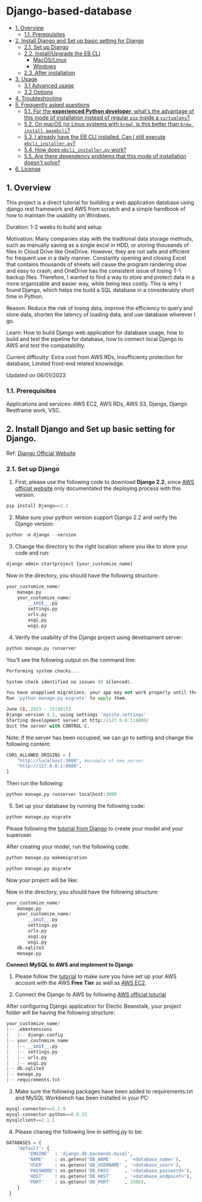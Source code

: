 # Django-based-database
- [1. Overview](#1-overview)
  - [1.1. Prerequisites](#11-prerequisites)
- [2. Install Django and Set up basic setting for Django](#2-Install-Django-and-Set-up-basic-setting-for-Django)
  - [2.1. Set up Django](#21-Set-up-Django)
  - [2.2. Install/Upgrade the EB CLI](#22-installupgrade-the-eb-cli)
    - [MacOS/Linux](#macoslinux)
    - [Windows](#windows)
  - [2.3. After installation](#23-after-installation)
- [3. Usage](#3-usage)
  - [3.1 Advanced usage](#31-advanced-usage)
  - [3.2 Options](#32-options)
- [4. Troubleshooting](#4-troubleshooting)
- [5. Frequently asked questions](#5-frequently-asked-questions)
  - [5.1. For the **experienced Python developer**, what's the advantage of this mode of installation instead of regular `pip` inside a `virtualenv`?](#51-for-the-experienced-python-developer-whats-the-advantage-of-this-mode-of-installation-instead-of-regular-pip-inside-a-virtualenv)
  - [5.2. On macOS (or Linux systems with `brew`), is this better than `brew install awsebcli`?](#52-on-macos-or-linux-systems-with-brew-is-this-better-than-brew-install-awsebcli)
  - [5.3. I already have the EB CLI installed. Can I still execute `ebcli_installer.py`?](#53-i-already-have-the-eb-cli-installed-can-i-still-execute-ebcli_installerpy)
  - [5.4. How does `ebcli_installer.py` work?](#54-how-does-ebcli_installerpy-work)
  - [5.5. Are there dependency problems that this mode of installation doesn't solve?](#55-are-there-dependency-problems-that-this-mode-of-installation-doesnt-solve)
- [6. License](#6-license)

## 1. Overview 

This project is a direct tutorial for building a web application database using django rest framework and AWS from scratch and a simple handbook of how to maintain the usability on Windows. 

Duration: 1-2 weeks to build and setup

Motivation: Many companies stay with the tradtional data storage methods, such as manually saving as a single excel in HDD, or storing thousands of files in Cloud Drive like OneDrive. However, they are not safe and efficient for frequent use in a daily manner. Constantly opening and closing Excel that contains thousands of sheets will cause the program randering slow and easy to crash; and OneDrive has the consistent issue of losing T-1 backup files. Therefore, I wanted to find a way to store and protect data in a more organizable and easier way, while being less costly. This is why I found Django, which helps me build a SQL database in a considerably short time in Python. 

Reason: Reduce the risk of losing data, improve the efficiency to query and store data, shorten the latency of loading data, and use database wherever I go. 

Learn: How to build Django web application for database usage, how to build and test the pipeline for database, how to connect local Django to AWS and test the compatability. 

Current difficulty: Extra cost from AWS RDs, Insufficienty protection for database, Limited front-end related knowledge.  

Updated on 06/01/2023

### 1.1. Prerequisites

Applications and services: AWS EC2, AWS RDs, AWS S3, Django, Django Restframe work, VSC.


## 2. Install Django and Set up basic setting for Django. 

Ref: [Django Official Website](https://docs.djangoproject.com/en/4.2/intro/tutorial01/)

### 2.1. Set up Django

1. First, please use the following code to download **Django 2.2**, since [AWS official website](https://docs.aws.amazon.com/elasticbeanstalk/latest/dg/create-deploy-python-django.html) only documentated the deploying process with this version. 

```Python
pip install Django==2.2
```

2. Make sure your python version support Django 2.2 and verify the Django version: 

```Python
python -m django --version
```

3. Change the directory to the right location where you like to store your code and run:

```Python
django-admin startproject [your_customize_name]
```

Now in the directory, you should have the following structure: 

```Python
your_customize_name/
    manage.py
    your_customize_name/
        __init__.py
        settings.py
        urls.py
        asgi.py
        wsgi.py
```

4. Verify the usability of the Django project using development server: 

```Python
python manage.py runserver
```

You’ll see the following output on the command line:

```Python
Performing system checks...

System check identified no issues (0 silenced).

You have unapplied migrations; your app may not work properly until they are applied.
Run 'python manage.py migrate' to apply them.

June 01, 2023 - 15:50:53
Django version 4.2, using settings 'mysite.settings'
Starting development server at http://127.0.0.1:8000/
Quit the server with CONTROL-C.
```

Note: if the server has been occupied, we can go to setting and change the following content: 

```Python
CORS_ALLOWED_ORIGINS = [
    "http://localhost:3000", #example of new server
    "http://127.0.0.1:8000",
]
```

Then run the following: 

```Python
python manage.py runserver localhost:3000
```

5. Set up your database by running the following code: 


```Python
python manage.py migrate
```

Please following the [tutorial from Django](https://docs.djangoproject.com/en/4.2/intro/tutorial02/) to create your model and your superuser.

After creating your model, run the following code: 

```Python
python manage.py makemigration
```
```Python
python manage.py migrate
```

Now your project will be like: 

Now in the directory, you should have the following structure: 

```Python
your_customize_name/
    manage.py
    your_customize_name/
        __init__.py
        settings.py
        urls.py
        asgi.py
        wsgi.py
    db.sqlite3
    manage.py
```


**Connect MySQL to AWS and implement to Django**

1. Please follow the [tutorial](https://medium.com/@ryanzhou7/connecting-a-mysql-workbench-to-amazon-web-services-relational-database-service-36ae1f23d424) to make sure you have set up your AWS account with the AWS **Free Tier** as well as [AWS EC2](https://aws.amazon.com/ec2/). 

2. Connect the Django to AWS by following [AWS official toturial](https://docs.aws.amazon.com/elasticbeanstalk/latest/dg/create-deploy-python-django.htmlc)

After configuring Django application for Electic Beanstalk, your project folder will be having the following structure: 

```Python
your_customize_name/
|-- .ebextensions
|   |-- django.config
|-- your_customize_name
|   |-- __init__.py
|   |-- settings.py
|   |-- urls.py
|   |-- wsgi.py
|-- db.sqlite3
|-- manage.py
|-- requirements.txt
```

3. Make sure the following packages have been added to requirements.txt and MySQL Workbench has been installed in your PC:

```Python
mysql-connector==2.2.9
mysql-connector-python==8.0.31
mysqlclient==2.1.1
```

4. Please chaneg the following line in setting.py to be: 

```Python
DATABASES = { 
    'default': {
        'ENGINE'  : 'django.db.backends.mysql', 
        'NAME'    : os.getenv('DB_NAME'     , '<database_name>'),
        'USER'    : os.getenv('DB_USERNAME' , '<database_user>'),
        'PASSWORD': os.getenv('DB_PASS'     , '<database_password>'),
        'HOST'    : os.getenv('DB_HOST'     , '<database_endpoint>'),
        'PORT'    : os.getenv('DB_PORT'     , 3306),
    }
 }
 ```
